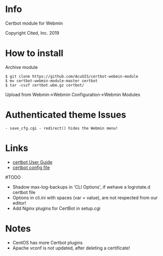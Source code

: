 # Info
Certbot module for Webmin

Copyright Cited, Inc. 2019

# How to install
Archive module

	$ git clone https://github.com/AcuGIS/certbot-webmin-module
	$ mv certbot-webmin-module-master certbot
	$ tar -cvzf certbot.wbm.gz certbot/

Upload from Webmin->Webmin Configuration->Webmin Modules

# Authenticated theme Issues
	- save_cfg.cgi - redirect() hides the Webmin menu!

# Links
- [certbot User Guide](https://certbot.eff.org/docs/using.html)
- [certbot config file](https://certbot.eff.org/docs/using.html#config-file)

#TODO
- Shadow max-log-backups in 'CLI Options', if wehave a logrotate.d certbot file
- Options in cli.ini with spaces (var = value), are not respected from our editor!
- Add Nginx plugins for CertBot in setup.cgi

# Notes
- CentOS has more Certbot plugins
- Apache vconf is not updated, after deleting a certificate!
